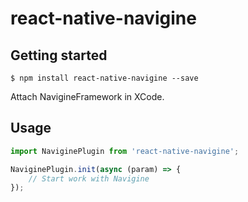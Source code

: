 # react-native-navigine

## Getting started

`$ npm install react-native-navigine --save`

Attach NavigineFramework in XCode.

## Usage
```javascript
import NaviginePlugin from 'react-native-navigine';

NaviginePlugin.init(async (param) => {
    // Start work with Navigine
});
```
